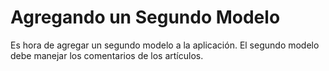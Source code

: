 Agregando un Segundo Modelo
===========================

Es hora de agregar un segundo modelo a la aplicación. El segundo modelo debe
manejar los comentarios de los artículos.
